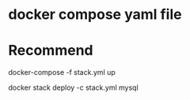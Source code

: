 # docker compose yaml file

# Recommend
docker-compose -f stack.yml up

docker stack deploy -c stack.yml mysql


